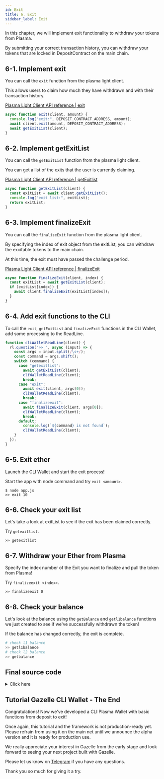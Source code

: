 ```yaml
---
id: Exit
title: 6. Exit
sidebar_label: Exit
---
```


In this chapter, we will implement exit functionality to withdraw your tokens from Plasma.

By submitting your correct transaction history, you can withdraw your tokens that are locked in DepositContract on the main chain.

## 6-1. Implement exit

You can call the `exit` function from the plasma light client.

This allows users to claim how much they have withdrawn and with their transaction history.

[Plasma Light Client API reference | exit](/docs/api/Plasma_Light_Client#exit)

```javascript
async function exit(client, amount) {
  console.log("exit:", DEPOSIT_CONTRACT_ADDRESS, amount);
  await client.exit(amount, DEPOSIT_CONTRACT_ADDRESS);
  await getExitList(client);
}
```

## 6-2. Implement getExitList

You can call the `getExitList` function from the plasma light client.

You can get a list of the exits that the user is currently claiming.

[Plasma Light Client API reference | getExitlist](/docs/api/Plasma_Light_Client#getexitlist)

```javascript
async function getExitList(client) {
  const exitList = await client.getExitList();
  console.log("exit list:", exitList);
  return exitList;
}
```

## 6-3. Implement finalizeExit

You can call the `finalizeExit` function from the plasma light client.

By specifying the index of exit object from the exitList, you can withdraw the excitable tokens to the main chain.

At this time, the exit must have passed the challenge period.

[Plasma Light Client API reference | finalizeExit](/docs/api/Plasma_Light_Client#finalizeexit)

```javascript
async function finalizeExit(client, index) {
  const exitList = await getExitList(client);
  if (exitList[index]) {
    await client.finalizeExit(exitList[index]);
  }
}
```

## 6-4. Add exit functions to the CLI

To call the `exit`, `getExitList` and `finalizeExit` functions in the CLI Wallet, add some processing to the ReadLine.

```javascript
function cliWalletReadLine(client) {
  rl.question(">> ", async (input) => {
    const args = input.split(/\s+/);
    const command = args.shift();
    switch (command) {
      case "getexitlist":
        await getExitList(client);
        cliWalletReadLine(client);
        break;
      case "exit":
        await exit(client, args[0]);
        cliWalletReadLine(client);
        break;
      case "finalizeexit":
        await finalizeExit(client, args[0]);
        cliWalletReadLine(client);
        break;
      default:
        console.log(`${command} is not found`);
        cliWalletReadLine(client);
    }
  });
}
```

## 6-5. Exit ether

Launch the CLI Wallet and start the exit process!

Start the app with node command and try `exit <amount>`.

```
$ node app.js
>> exit 10
```

## 6-6. Check your exit list

Let's take a look at exitList to see if the exit has been claimed correctly.

Try `getexitlist`.

```
>> getexitlist
```

## 6-7. Withdraw your Ether from Plasma

Specify the index number of the Exit you want to finalize and pull the token from Plasma!

Try `finalizeexit <index>`.

```
>> finalizeexit 0
```

## 6-8. Check your balance

Let's look at the balance using the `getBalance` and `getl1balance` functions we just created to see if we've successfully withdrawn the token!

If the balance has changed correctly, the exit is complete.

```bash
# check l1 balance
>> getl1balance
# check l2 balance
>> getbalance
```

## Final source code

<details>
<summary>Click here</summary>

```javascript
const readline = require("readline");
const ethers = require("ethers");
const { Bytes } = require("@cryptoeconomicslab/primitives");
const { LevelKeyValueStore } = require("@cryptoeconomicslab/level-kvs");
const initializeLightClient = require("@cryptoeconomicslab/eth-plasma-light-client")
  .default;

// TODO: enter your private key
const PRIVATE_KEY = "ENTER YOUR PRIVATE KEY";
const config = require("./config.local.json");
const DEPOSIT_CONTRACT_ADDRESS = config.payoutContracts.DepositContract;

const rl = readline.createInterface({
  input: process.stdin,
  output: process.stdout,
});

async function deposit(client, amount) {
  console.log("deposit:", amount);
  await client.deposit(amount, DEPOSIT_CONTRACT_ADDRESS);
}

async function getBalance(client) {
  const balance = await client.getBalance();
  console.log(`${client.address}:`, balance);
}

async function getL1Balance(client) {
  const balance = await client.wallet.getL1Balance();
  console.log(`${client.address}:`, balance.value.raw, balance.symbol);
}

async function transfer(client, amount, to) {
  console.log("transfer:", to, amount);
  await client.transfer(amount, DEPOSIT_CONTRACT_ADDRESS, to);
}

async function exit(client, amount) {
  console.log("exit:", DEPOSIT_CONTRACT_ADDRESS, amount);
  await client.exit(amount, DEPOSIT_CONTRACT_ADDRESS);
  await getExitList(client);
}

async function getExitList(client) {
  const exitList = await client.getExitList();
  console.log("exit list:", exitList);
  return exitList;
}

async function finalizeExit(client, index) {
  const exitList = await getExitList(client);
  if (exitList[index]) {
    await client.finalizeExit(exitList[index]);
  }
}

async function startLightClient() {
  const wallet = new ethers.Wallet(
    PRIVATE_KEY,
    new ethers.providers.JsonRpcProvider("http://127.0.0.1:8545")
  );
  const dbName = wallet.address;
  const kvs = new LevelKeyValueStore(
    Bytes.fromString(dbName),
    leveldown(dbName)
  );
  const lightClient = await initializeLightClient({
    wallet,
    kvs,
    config,
    aggregatorEndpoint: "http://127.0.0.1:3000",
  });
  await lightClient.start();
  return lightClient;
}

function cliWalletReadLine(client) {
  rl.question(">> ", async (input) => {
    const args = input.split(/\s+/);
    const command = args.shift();
    switch (command) {
      case "deposit":
        await deposit(client, args[0]);
        cliWalletReadLine(client);
        break;
      case "getbalance":
        await getBalance(client);
        cliWalletReadLine(client);
        break;
      case "getl1balance":
        await getL1Balance(client);
        cliWalletReadLine(client);
        break;
      case "transfer":
        await transfer(client, args[0], args[1]);
        cliWalletReadLine(client);
        break;
      case "getexitlist":
        await getExitList(client);
        cliWalletReadLine(client);
        break;
      case "exit":
        await exit(client, args[0]);
        cliWalletReadLine(client);
        break;
      case "finalizeexit":
        await finalizeExit(client, args[0]);
        cliWalletReadLine(client);
        break;
      case "quit":
        console.log("Bye.");
        rl.close();
        process.exit();
      default:
        console.log(`${command} is not found`);
        cliWalletReadLine(client);
    }
  });
}

async function main() {
  const client = await startLightClient();
  cliWalletReadLine(client);
}

main();
```

</details>

## Tutorial Gazelle CLI Wallet - The End

Congratulations!
Now we've developed a CLI Plasma Wallet with basic functions from deposit to exit!

Once again, this tutorial and the framework is not production-ready yet. Please refrain from using it on the main net until we announce the alpha version and it is ready for production use.

We really appreciate your interest in Gazelle from the early stage and look forward to seeing your next project built with Gazelle.

Please let us know on [Telegram](https://t.me/cryptoeocnomicslab) if you have any questions.

Thank you so much for giving it a try.
